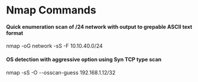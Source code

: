 # Nmap Commands
#### Quick enumeration scan of /24 network with output to grepable ASCII text format
nmap -oG network -sS -F 10.10.40.0/24
#### OS detection with aggressive option using Syn TCP type scan
nmap -sS -O --osscan-guess 192.168.1.12/32 
